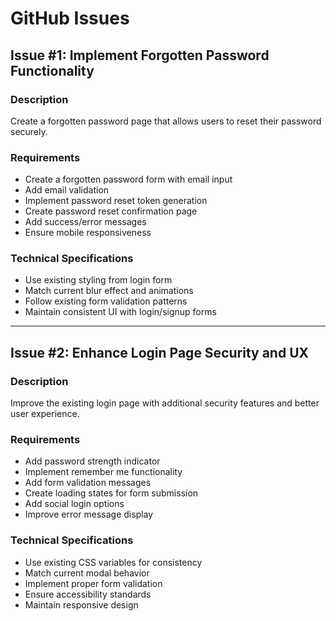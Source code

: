 
# GitHub Issues

## Issue #1: Implement Forgotten Password Functionality

### Description
Create a forgotten password page that allows users to reset their password securely.

### Requirements
- Create a forgotten password form with email input
- Add email validation
- Implement password reset token generation
- Create password reset confirmation page
- Add success/error messages
- Ensure mobile responsiveness

### Technical Specifications
- Use existing styling from login form
- Match current blur effect and animations
- Follow existing form validation patterns
- Maintain consistent UI with login/signup forms

---

## Issue #2: Enhance Login Page Security and UX

### Description
Improve the existing login page with additional security features and better user experience.

### Requirements
- Add password strength indicator
- Implement remember me functionality
- Add form validation messages
- Create loading states for form submission
- Add social login options
- Improve error message display

### Technical Specifications
- Use existing CSS variables for consistency
- Match current modal behavior
- Implement proper form validation
- Ensure accessibility standards
- Maintain responsive design

